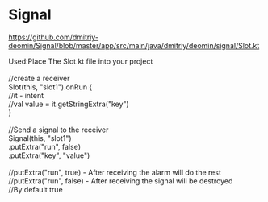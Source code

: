 # Signal






https://github.com/dmitriy-deomin/Signal/blob/master/app/src/main/java/dmitriy/deomin/signal/Slot.kt
<br>

Used:Place The Slot.kt file into your project<br>
<br>
//create a receiver<br>
Slot(this, "slot1").onRun {<br>
     //it - intent<br>
     //val value = it.getStringExtra("key")<br>
  }<br>
  <br>
 //Send a signal to the receiver<br>
  Signal(this, "slot1")<br>
                .putExtra("run", false)<br>
                .putExtra("key", "value")<br>  
 //putExtra("run", true) - After receiving the alarm will do the rest<br>
 //putExtra("run", false) - After receiving the signal will be destroyed<br>
 //By default true<br>
         
  
  
